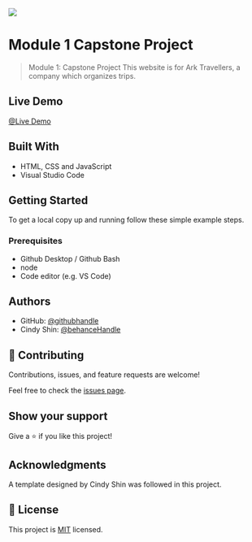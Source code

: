 
![](https://img.shields.io/badge/Microverse-blueviolet)

# Module 1 Capstone Project

> Module 1: Capstone Project
  This website is for Ark Travellers, a company which organizes trips. 

## Live Demo
  [@Live Demo](https://maria18000.github.io/Module-1-Capstone-Project/)

## Built With

- HTML, CSS and JavaScript
- Visual Studio Code

## Getting Started

To get a local copy up and running follow these simple example steps.

### Prerequisites
- Github Desktop / Github Bash 
- node
- Code editor (e.g. VS Code)

## Authors

- GitHub: [@githubhandle](https://github.com/Maria18000)
- Cindy Shin: [@behanceHandle](https://www.behance.net/gallery/29845175/CC-Global-Summit-2015)


## 🤝 Contributing

Contributions, issues, and feature requests are welcome!

Feel free to check the [issues page](../../issues/).

## Show your support

Give a ⭐️ if you like this project!

## Acknowledgments

A template designed by Cindy Shin was followed in this project. 

## 📝 License

This project is [MIT](./MIT.md) licensed.


